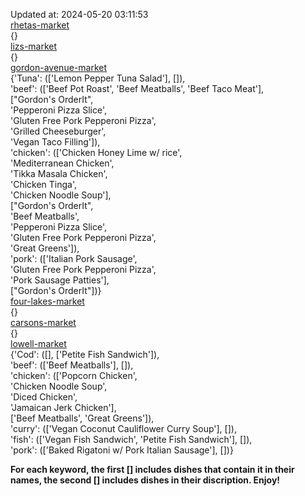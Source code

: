 Updated at: 2024-05-20 03:11:53  
[rhetas-market](https://wisc-housingdining.nutrislice.com/menu/rhetas-market/lunch/2024-05-20)  
{}  
[lizs-market](https://wisc-housingdining.nutrislice.com/menu/lizs-market/lunch/2024-05-20)  
{}  
[gordon-avenue-market](https://wisc-housingdining.nutrislice.com/menu/gordon-avenue-market/lunch/2024-05-20)  
{'Tuna': (['Lemon Pepper Tuna Salad'], []),  
 'beef': (['Beef Pot Roast', 'Beef Meatballs', 'Beef Taco Meat'],  
          ["Gordon's OrderIt",  
           'Pepperoni Pizza Slice',  
           'Gluten Free Pork Pepperoni Pizza',  
           'Grilled Cheeseburger',  
           'Vegan Taco Filling']),  
 'chicken': (['Chicken Honey Lime w/ rice',  
              'Mediterranean Chicken',  
              'Tikka Masala Chicken',  
              'Chicken Tinga',  
              'Chicken Noodle Soup'],  
             ["Gordon's OrderIt",  
              'Beef Meatballs',  
              'Pepperoni Pizza Slice',  
              'Gluten Free Pork Pepperoni Pizza',  
              'Great Greens']),  
 'pork': (['Italian Pork Sausage',  
           'Gluten Free Pork Pepperoni Pizza',  
           'Pork Sausage Patties'],  
          ["Gordon's OrderIt"])}  
[four-lakes-market](https://wisc-housingdining.nutrislice.com/menu/four-lakes-market/lunch/2024-05-20)  
{}  
[carsons-market](https://wisc-housingdining.nutrislice.com/menu/carsons-market/lunch/2024-05-20)  
{}  
[lowell-market](https://wisc-housingdining.nutrislice.com/menu/lowell-market/lunch/2024-05-20)  
{'Cod': ([], ['Petite Fish Sandwich']),  
 'beef': (['Beef Meatballs'], []),  
 'chicken': (['Popcorn Chicken',  
              'Chicken Noodle Soup',  
              'Diced Chicken',  
              'Jamaican Jerk Chicken'],  
             ['Beef Meatballs', 'Great Greens']),  
 'curry': (['Vegan Coconut Cauliflower Curry Soup'], []),  
 'fish': (['Vegan Fish Sandwich', 'Petite Fish Sandwich'], []),  
 'pork': (['Baked Rigatoni w/ Pork Italian Sausage'], [])}  
  
**For each keyword, the first [] includes dishes that contain it in their names, the second [] includes dishes in their discription. Enjoy!**  
